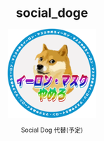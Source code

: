 <div align="center">
    <h1>social_doge</h1>
    <img width="40%" src="docs/icons/doge.png">
    <p>Social Dog 代替(予定)</p>
</div>
